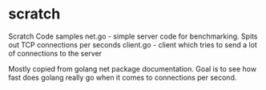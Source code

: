 # scratch
Scratch Code samples
net.go - simple server code for benchmarking. Spits out TCP connections per seconds
client.go - client which tries to send a lot of connections to the server

Mostly copied from golang net package documentation. Goal is to see how fast does golang really go when it comes to connections per second.
